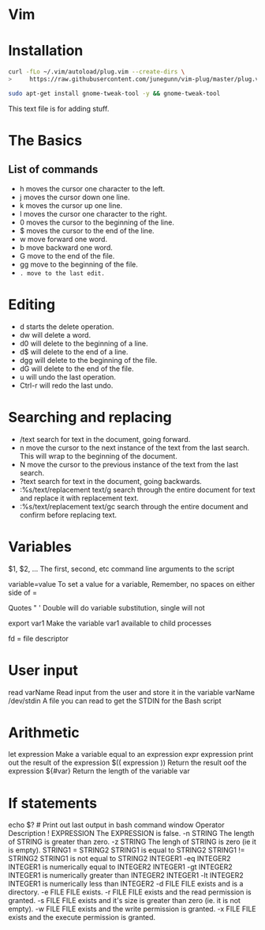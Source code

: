 # Vim 

# Installation
```bash
curl -fLo ~/.vim/autoload/plug.vim --create-dirs \
>     https://raw.githubusercontent.com/junegunn/vim-plug/master/plug.vim
```
```bash
sudo apt-get install gnome-tweak-tool -y && gnome-tweak-tool
```

This text file is for adding stuff.

# The Basics
## List of commands
- h moves the cursor one character to the left.
- j moves the cursor down one line.
- k moves the cursor up one line.
- l moves the cursor one character to the right.
- 0 moves the cursor to the beginning of the line.
- $ moves the cursor to the end of the line.
- w move forward one word.
- b move backward one word.
- G move to the end of the file.
- gg move to the beginning of the file.
- `. move to the last edit.`


# Editing
- d starts the delete operation.
- dw will delete a word.
- d0 will delete to the beginning of a line.
- d$ will delete to the end of a line.
- dgg will delete to the beginning of the file.
- dG will delete to the end of the file.
- u will undo the last operation.
- Ctrl-r will redo the last undo.

# Searching and replacing
- /text search for text in the document, going forward.
- n move the cursor to the next instance of the text from the last search. This will wrap to the beginning of the document.
- N move the cursor to the previous instance of the text from the last search.
- ?text search for text in the document, going backwards.
- :%s/text/replacement text/g search through the entire document for text and replace it with replacement text.
- :%s/text/replacement text/gc search through the entire document and confirm before replacing text.

# Variables
$1, $2, ...
  The first, second, etc command line arguments to the script

variable=value
  To set a value for a variable, Remember, no spaces on either side of =

Quotes " '
  Double will do variable substitution, single will not

export var1
  Make the variable var1 available to child processes

fd = file descriptor

# User input
read varName
  Read input from the user and store it in the variable varName
/dev/stdin 
  A file you can read to get the STDIN for the Bash script

# Arithmetic
 let expression
  Make a variable equal to an expression
 expr expression
  print out the result of the expression
 $(( expression ))
  Return the result oof the expression
 ${#var}
  Return the length of the variable var

# If statements
  echo $? # Print out last output in bash command window
  Operator	Description
! EXPRESSION	The EXPRESSION is false.
-n STRING	The length of STRING is greater than zero.
-z STRING	The lengh of STRING is zero (ie it is empty).
STRING1 = STRING2	STRING1 is equal to STRING2
STRING1 != STRING2	STRING1 is not equal to STRING2
INTEGER1 -eq INTEGER2	INTEGER1 is numerically equal to INTEGER2
INTEGER1 -gt INTEGER2	INTEGER1 is numerically greater than INTEGER2
INTEGER1 -lt INTEGER2	INTEGER1 is numerically less than INTEGER2
-d FILE	FILE exists and is a directory.
-e FILE	FILE exists.
-r FILE	FILE exists and the read permission is granted.
-s FILE	FILE exists and it's size is greater than zero (ie. it is not empty).
-w FILE	FILE exists and the write permission is granted.
-x FILE	FILE exists and the execute permission is granted.


